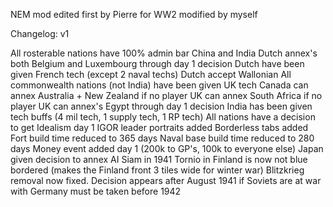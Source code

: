 NEM mod edited first by Pierre for WW2 modified by myself 


Changelog: v1

All rosterable nations have 100% admin bar China and India
Dutch annex's both Belgium and Luxembourg through day 1 decision
Dutch have been given French tech (except 2 naval techs)
Dutch accept Wallonian
All commonwealth nations (not India) have been given UK tech
Canada can annex Australia + New Zealand if no player
UK can annex South Africa if no player
UK can annex's Egypt through day 1 decision 
India has been given tech buffs (4 mil tech, 1 supply tech, 1 RP tech)
All nations have a decision to get Idealism day 1 
IGOR leader portraits added
Borderless tabs added
Fort build time reduced to 365 days 
Naval base build time reduced to 280 days
Money event added day 1 (200k to GP's, 100k to everyone else)
Japan given decision to annex AI Siam in 1941
Tornio in Finland is now not blue bordered (makes the Finland front 3 tiles wide for winter war)
Blitzkrieg removal now fixed. Decision appears after August 1941 if Soviets are at war with Germany must be taken before 1942
